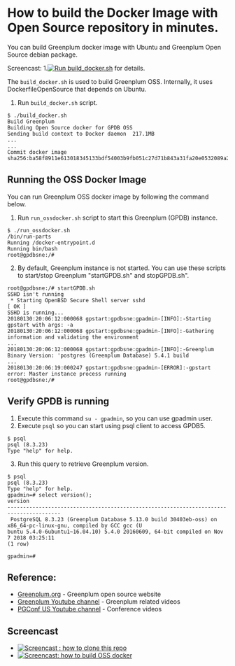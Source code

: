 # How to build the Docker Image with Open Source repository in minutes.

You can build Greenplum docker image with Ubuntu and Greenplum Open Source debian package.

Screencast:
1.[![Run build_docker.sh](https://asciinema.org/a/TQXTctfnTWjcybogq2n7TgHpM.svg)](https://asciinema.org/a/TQXTctfnTWjcybogq2n7TgHpM) for details.
<script id="asciicast-TQXTctfnTWjcybogq2n7TgHpM" src="https://asciinema.org/a/TQXTctfnTWjcybogq2n7TgHpM.js" async></script>

The `build_docker.sh` is used to build Greenplum OSS. Internally, it uses DockerfileOpenSource that depends on Ubuntu.
1. Run `build_docker.sh` script.
```
$ ./build_docker.sh
Build Greenplum  
Building Open Source docker for GPDB OSS
Sending build context to Docker daemon  217.1MB
...
...
Commit docker image
sha256:ba58f8911e613018345133bdf54003b9fb051c27d71b843a31fa20e0532089a2
```

##  Running the OSS Docker Image
You can run Greenplum OSS docker image by following the command below.
1. Run `run_ossdocker.sh` script to start this Greenplum (GPDB) instance.
```
$ ./run_ossdocker.sh
/bin/run-parts
Running /docker-entrypoint.d
Running bin/bash
root@gpdbsne:/#
```
2. By default, Greenplum instance is not started. You can use these scripts to start/stop Greenplum "startGPDB.sh" and stopGPDB.sh".

```
root@gpdbsne:/# startGPDB.sh
SSHD isn't running
 * Starting OpenBSD Secure Shell server sshd                                 [ OK ]
SSHD is running...
20180130:20:06:12:000068 gpstart:gpdbsne:gpadmin-[INFO]:-Starting gpstart with args: -a
20180130:20:06:12:000068 gpstart:gpdbsne:gpadmin-[INFO]:-Gathering information and validating the environment
...
20180130:20:06:12:000068 gpstart:gpdbsne:gpadmin-[INFO]:-Greenplum Binary Version: 'postgres (Greenplum Database) 5.4.1 build
...
20180130:20:06:19:000247 gpstart:gpdbsne:gpadmin-[ERROR]:-gpstart error: Master instance process running
root@gpdbsne:/#
```

## Verify GPDB is running
1. Execute this command `su - gpadmin`, so you can use gpadmin user.
2. Execute `psql` so you can start using psql client to access GPDB5.
```
$ psql
psql (8.3.23)
Type "help" for help.

```
3. Run this query to retrieve Greenplum version.
```
$ psql
psql (8.3.23)
Type "help" for help.
gpadmin=# select version();
version         
---------------------------------------------------------------------------------------
 PostgreSQL 8.3.23 (Greenplum Database 5.13.0 build 30403eb-oss) on x86_64-pc-linux-gnu, compiled by GCC gcc (U
buntu 5.4.0-6ubuntu1~16.04.10) 5.4.0 20160609, 64-bit compiled on Nov  7 2018 03:25:11
(1 row)

gpadmin=#
```

## Reference:
* [Greenplum.org](https://www.greenplum.org/) - Greenplum open source website
* [Greenplum Youtube channel](https://www.youtube.com/channel/UCIC2TGO-4xNSAJFCJXlJNwA) - Greenplum related videos
* [PGConf US Youtube channel](https://www.youtube.com/pgconfus/) - Conference videos


## Screencast
* [![Screencast : how to clone this repo](https://asciinema.org/a/LIFWP2uK8jcyLHoPJkbO8zsos.svg)](https://asciinema.org/a/LIFWP2uK8jcyLHoPJkbO8zsos)
* [![Screencast: how to build OSS docker](https://asciinema.org/a/TQXTctfnTWjcybogq2n7TgHpM.svg)](https://asciinema.org/a/TQXTctfnTWjcybogq2n7TgHpM)
